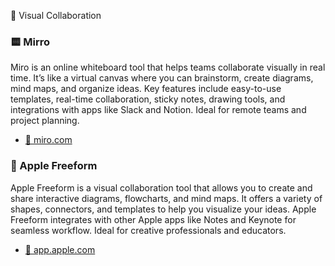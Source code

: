 🎨 Visual Collaboration

### 🟨 Mirro 
Miro is an online whiteboard tool that helps teams collaborate visually in real time. It’s like a virtual canvas where you can brainstorm, create diagrams, mind maps, and organize ideas. Key features include easy-to-use templates, real-time collaboration, sticky notes, drawing tools, and integrations with apps like Slack and Notion. Ideal for remote teams and project planning.
- [🔗 miro.com](https://miro.com/)

### 🔺 Apple Freeform
Apple Freeform is a visual collaboration tool that allows you to create and share interactive diagrams, flowcharts, and mind maps. It offers a variety of shapes, connectors, and templates to help you visualize your ideas. Apple Freeform integrates with other Apple apps like Notes and Keynote for seamless workflow. Ideal for creative professionals and educators.
- [🔗 app.apple.com](https://apps.apple.com/us/app/freeform/id6443742539)


